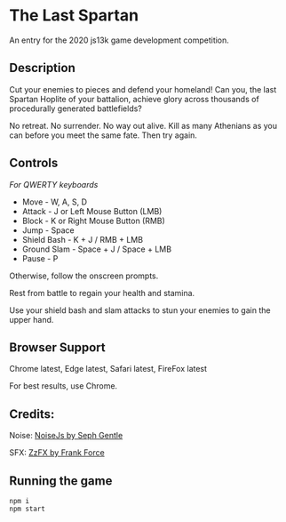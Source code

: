 # The Last Spartan

An entry for the 2020 js13k game development competition.

## Description

Cut your enemies to pieces and defend your homeland! Can you, the last Spartan Hoplite of your battalion, achieve glory across thousands of procedurally generated battlefields?

No retreat. No surrender. No way out alive. Kill as many Athenians as you can before you meet the same fate. Then try again.

## Controls

_For QWERTY keyboards_

- Move - W, A, S, D
- Attack - J or Left Mouse Button (LMB)
- Block - K or Right Mouse Button (RMB)
- Jump - Space
- Shield Bash - K + J / RMB + LMB
- Ground Slam - Space + J / Space + LMB
- Pause - P

Otherwise, follow the onscreen prompts.

Rest from battle to regain your health and stamina.

Use your shield bash and slam attacks to stun your enemies to gain the upper hand.

## Browser Support

Chrome latest, Edge latest, Safari latest, FireFox latest

For best results, use Chrome.

## Credits: 

Noise: [NoiseJs by Seph Gentle](https://github.com/josephg/noisejs)

SFX: [ZzFX by Frank Force](https://github.com/KilledByAPixel/ZzFX)




## Running the game

```
npm i
npm start
```
